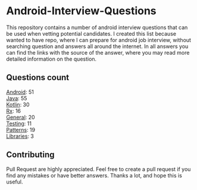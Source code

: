 # Android-Interview-Questions

This repository contains a number of android interview questions that can be used when vetting potential candidates. I created this list because wanted to have repo, where I can prepare for android job interview, without searching question and answers all around the internet. In all answers you can find the links with the source of the answer, where you may read more detailed information on the question.

## Questions count

[Android](https://github.com/Kirchhoff-/Android-Interview-Questions/tree/master/Android): 51  
[Java](https://github.com/Kirchhoff-/Android-Interview-Questions/tree/master/Java): 55  
[Kotlin](https://github.com/Kirchhoff-/Android-Interview-Questions/tree/master/Kotlin): 30  
[Rx](https://github.com/Kirchhoff-/Android-Interview-Questions/tree/master/Rx): 16  
[General](https://github.com/Kirchhoff-/Android-Interview-Questions/tree/master/General): 20  
[Testing](https://github.com/Kirchhoff-/Android-Interview-Questions/tree/master/Testing): 11  
[Patterns](https://github.com/Kirchhoff-/Android-Interview-Questions/tree/master/Patterns): 19  
[Libraries](https://github.com/Kirchhoff-/Android-Interview-Questions/tree/master/Libraries): 3


## Contributing
Pull Request are highly appreciated. Feel free to create a pull request if you find any mistakes or have better answers. Thanks a lot, and hope this is useful.
